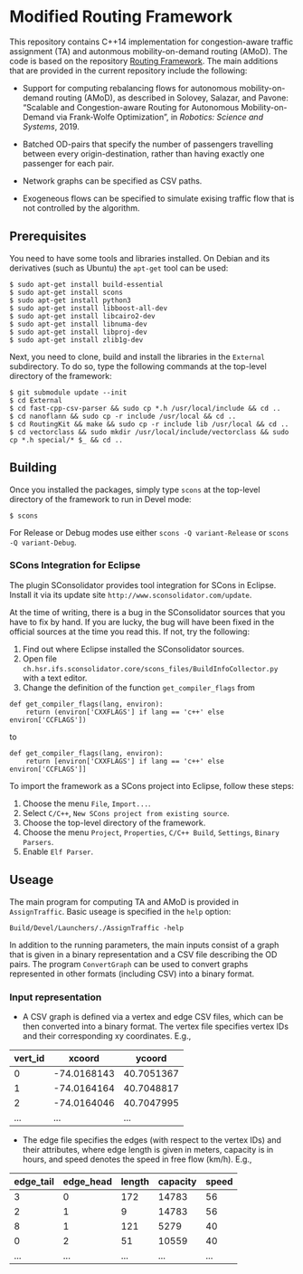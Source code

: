 # Modified Routing Framework

This repository contains C++14 implementation for congestion-aware traffic assignment (TA) and autonmous mobility-on-demand routing (AMoD). The code is based on the repository [Routing Framework](https://github.com/vbuchhold/routing-framework). The main additions that are provided in the current repository include the following:

* Support for computing rebalancing flows for autonomous mobility-on-demand routing (AMoD), as described in Solovey, Salazar, and Pavone: “Scalable and Congestion-aware Routing for Autonomous Mobility-on-Demand via Frank-Wolfe Optimization”, in *Robotics: Science and Systems*, 2019.

* Batched OD-pairs that specify the number of passengers travelling between every origin-destination, rather than having exactly one passenger for each pair.

* Network graphs can be specified as CSV paths.

* Exogeneous flows can be specified to simulate exising traffic flow that is not controlled by the algorithm.

## Prerequisites

You need to have some tools and libraries installed. On Debian and its derivatives (such as Ubuntu)
the `apt-get` tool can be used:

```
$ sudo apt-get install build-essential
$ sudo apt-get install scons
$ sudo apt-get install python3
$ sudo apt-get install libboost-all-dev
$ sudo apt-get install libcairo2-dev
$ sudo apt-get install libnuma-dev
$ sudo apt-get install libproj-dev
$ sudo apt-get install zlib1g-dev
```

Next, you need to clone, build and install the libraries in the `External` subdirectory. To do so,
type the following commands at the top-level directory of the framework:

```
$ git submodule update --init
$ cd External
$ cd fast-cpp-csv-parser && sudo cp *.h /usr/local/include && cd ..
$ cd nanoflann && sudo cp -r include /usr/local && cd ..
$ cd RoutingKit && make && sudo cp -r include lib /usr/local && cd ..
$ cd vectorclass && sudo mkdir /usr/local/include/vectorclass && sudo cp *.h special/* $_ && cd ..
```

## Building

Once you installed the packages, simply type `scons` at the top-level directory of the framework to run in Devel mode:

```
$ scons
```
For Release or Debug modes use either `scons -Q variant-Release` or `scons -Q variant-Debug`.

### SCons Integration for Eclipse

The plugin SConsolidator provides tool integration for SCons in Eclipse.
Install it via its update site `http://www.sconsolidator.com/update`.

At the time of writing, there is a bug in the SConsolidator sources that you have to fix by hand.
If you are lucky, the bug will have been fixed in the official sources at the time you read this.
If not, try the following:

1. Find out where Eclipse installed the SConsolidator sources.
2. Open file `ch.hsr.ifs.sconsolidator.core/scons_files/BuildInfoCollector.py` with a text editor.
3. Change the definition of the function `get_compiler_flags` from

```
def get_compiler_flags(lang, environ):
    return (environ['CXXFLAGS'] if lang == 'c++' else environ['CCFLAGS'])
```

to

```
def get_compiler_flags(lang, environ):
    return [environ['CXXFLAGS'] if lang == 'c++' else environ['CCFLAGS']]
```

To import the framework as a SCons project into Eclipse, follow these steps:

1. Choose the menu `File`, `Import...`.
2. Select `C/C++`, `New SCons project from existing source`.
3. Choose the top-level directory of the framework.
4. Choose the menu `Project`, `Properties`, `C/C++ Build`, `Settings`, `Binary Parsers`.
5. Enable `Elf Parser`.

## Useage
The main program for computing TA and AMoD is provided in `AssignTraffic`. Basic useage is specified in the `help` option:

```
Build/Devel/Launchers/./AssignTraffic -help
```

In addition to the running parameters, the main inputs consist of a graph that is given in a binary representation and a CSV file describing the OD pairs. The program `ConvertGraph` can be used to convert graphs represented in other formats (including CSV) into a binary format.

### Input representation
* A CSV graph is defined via a vertex and edge CSV files, which can be then converted into a binary format. The vertex file specifies vertex IDs and their corresponding xy coordinates. E.g.,

|vert_id|xcoord|ycoord|
|-------|------|------|
|0|-74.0168143|40.7051367|
|1|-74.0164164|40.7048817|
|2|-74.0164046|40.7047995|
|...|...|...|

* The edge file specifies the edges (with respect to the vertex IDs) and their attributes, where edge length is given in meters, capacity is in hours, and speed denotes the speed in free flow (km/h).  E.g.,

|edge_tail|edge_head|length|capacity|speed|
|---------|---------|------|--------|-----|
|3|0|172|14783|56|
|2|1|9|14783|56|
|8|1|121|5279|40|
|0|2|51|10559|40|
|...|...|...|...|...|